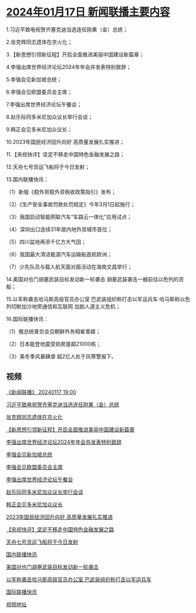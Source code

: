 # [2024年01月17日 新闻联播主要内容](https://tv.cctv.com/lm/xwlb/day/20240117.shtml)

1.习近平致电祝贺齐塞克迪当选连任刚果（金）总统；

2.张克辉同志遗体在京火化；

3.【新思想引领新征程】开启全面推进美丽中国建设新篇章；

4.李强出席世界经济论坛2024年年会并发表特别致辞；

5.李强会见新加坡总统；

6.李强会见欧盟委员会主席；

7.李强出席世界经济论坛午餐会；

8.赵乐际同多米尼加众议长举行会谈；

9.韩正会见多米尼加众议长；

10.2023年国民经济回升向好 高质量发展扎实推进；

11.【央视快评】坚定不移走中国特色金融发展之路；

12.天舟七号货运飞船将于今日发射；

13.国内联播快讯：

（1）新版《稳外贸稳外资税收政策指引》发布；

（2）《生产安全事故罚款处罚规定》今年3月1日起施行；

（3）我国启动智能网联汽车“车路云一体化”应用试点；

（4）深圳出口连续31年居内地外贸城市首位；

（5）四川盆地再添千亿方大气田；

（6）我国最大清洁能源汽车运输船首航欧洲；

（7）少先队员与载人航天面对面活动在海南文昌举行；

14.美国对也门胡塞武装目标发动新一轮袭击 胡塞武装袭击一艘前往以色列的货船；

15.以军称袭击哈马斯高级官员办公室 巴武装组织称打击以军运兵车 哈马斯称以色列切断加沙地带通信和互联网 加剧人道主义危机；

16.国际联播快讯：

（1）俄总统普京会见朝鲜外务相崔善姬；

（2）日本能登地震受损房屋超21000栋；

（3）美冬季风暴肆虐 超2亿人处于风寒警报下。

## 视频

[《新闻联播》 20240117 19:00](https://tv.cctv.com/2024/01/17/VIDECtQABGoYoyWRSJjr2Vv8240117.shtml)

[习近平致电祝贺齐塞克迪当选连任刚果（金）总统](https://tv.cctv.com/2024/01/17/VIDEnE5KwkzRzZl74PN4xp4S240117.shtml)

[张克辉同志遗体在京火化](https://tv.cctv.com/2024/01/17/VIDERuOUX5Ju7mgkQD6YVGnh240117.shtml)

[【新思想引领新征程】开启全面推进美丽中国建设新篇章](https://tv.cctv.com/2024/01/17/VIDEqmzLF0VwGvYYNPJdYTyK240117.shtml)

[李强出席世界经济论坛2024年年会并发表特别致辞](https://tv.cctv.com/2024/01/17/VIDE19ZWs4Q0RdmKw4sN53nB240117.shtml)

[李强会见新加坡总统](https://tv.cctv.com/2024/01/17/VIDE4OiSqHbq99vOWfvQbhdC240117.shtml)

[李强会见欧盟委员会主席](https://tv.cctv.com/2024/01/17/VIDEKckwqOeuQDidTQWTgJKx240117.shtml)

[李强出席世界经济论坛午餐会](https://tv.cctv.com/2024/01/17/VIDEOACgWzOJKKeQ2OH5dbFY240117.shtml)

[赵乐际同多米尼加众议长举行会谈](https://tv.cctv.com/2024/01/17/VIDEqbgtXeDlEan3idI9hXe1240117.shtml)

[韩正会见多米尼加众议长](https://tv.cctv.com/2024/01/17/VIDEyzFHIqahHnluaY9SGfFp240117.shtml)

[2023年国民经济回升向好 高质量发展扎实推进](https://tv.cctv.com/2024/01/17/VIDEsDE1rEiJXiNkQNXCzoy4240117.shtml)

[【央视快评】坚定不移走中国特色金融发展之路](https://tv.cctv.com/2024/01/17/VIDEH4eNAAQ09Q1jfErL69DN240117.shtml)

[天舟七号货运飞船将于今日发射](https://tv.cctv.com/2024/01/17/VIDEqIvuuqhF5AVBADI8Yjir240117.shtml)

[国内联播快讯](https://tv.cctv.com/2024/01/17/VIDEgl1ntF4ocD0qOQ4vtSZQ240117.shtml)

[美国对也门胡塞武装目标发动新一轮袭击](https://tv.cctv.com/2024/01/17/VIDEDVYfpDm7QpnnR1QppmCK240117.shtml)

[以军称袭击哈马斯高级官员办公室 巴武装组织称打击以军运兵车](https://tv.cctv.com/2024/01/17/VIDEn9TTFEvD4cWsuGUQIBB6240117.shtml)

[国际联播快讯](https://tv.cctv.com/2024/01/17/VIDEDGQ2zqZb6o8Kfjpmknyv240117.shtml)

[视频地址](https://tv.cctv.com/lm/xwlb/day/20240117.shtml) 

